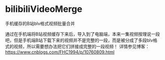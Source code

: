 # bilibiliVideoMerge
手机缓存的B站blv格式视频批量合并

通过在手机端将B站视频缓存下来后，导入到了电脑端，本来一集视频按理说一段吧，但是手机端B站下载下来的视频并不是完整的一段，而是被分成了多段blv格式的视频，所以需要想办法把它们拼接成完整的一段视频！
详情参见博客：https://www.cnblogs.com/FHC1994/p/10760809.html
